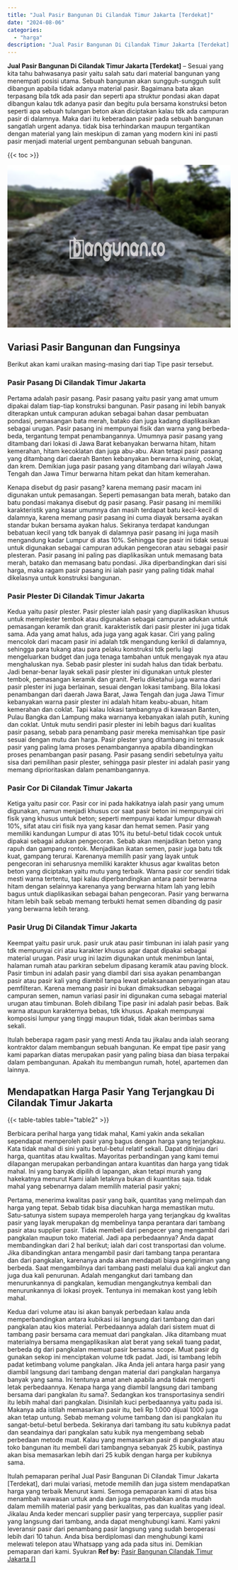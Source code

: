 ```yaml
---
title: "Jual Pasir Bangunan Di Cilandak Timur Jakarta [Terdekat]"
date: "2024-08-06"
categories: 
  - "harga"
description: "Jual Pasir Bangunan Di Cilandak Timur Jakarta [Terdekat]. Itulah pemaparan perihal Jual Pasir Bangunan Di Cilandak Timur Jakarta [Terdekat], dari mulai var..."
---
```


**Jual Pasir Bangunan Di Cilandak Timur Jakarta \[Terdekat\]** – Sesuai yang kita tahu bahwasanya pasir yaitu salah satu dari material bangunan yang menempati posisi utama. Sebuah bangunan akan sungguh-sungguh sulit dibangun apabila tidak adanya material pasir. Bagaimana bata akan terpasang bila tdk ada pasir dan seperti apa struktur pondasi akan dapat dibangun kalau tdk adanya pasir dan begitu pula bersama konstruksi beton seperti apa sebuah tulangan beton akan diciptakan kalau tdk ada campuran pasir di dalamnya. Maka dari itu keberadaan pasir pada sebuah bangunan sangatlah urgent adanya. tidak bisa terhindarkan maupun tergantikan dengan material yang lain meskipun di zaman yang modern kini ini pasti pasir menjadi material urgent pembangunan sebuah bangunan.

{{< toc >}}

![Jual Pasir Bangunan Di Cilandak Timur Jakarta [Terdekat]](/images/jual-pasir-bangunan-17.png)

## Variasi Pasir Bangunan dan Fungsinya

Berikut akan kami uraikan masing-masing dari tiap Tipe pasir tersebut.

### Pasir Pasang Di Cilandak Timur Jakarta

Pertama adalah pasir pasang. Pasir pasang yaitu pasir yang amat umum dipakai dalam tiap-tiap konstruksi bangunan. Pasir pasang ini lebih banyak diterapkan untuk campuran adukan sebagai bahan dasar pembuatan pondasi, pemasangan bata merah, batako dan juga kadang diaplikasikan sebagai urugan. Pasir pasang ini mempunyai fisik dan warna yang berbeda-beda, tergantung tempat penambangannya. Umumnya pasir pasang yang ditambang dari lokasi di Jawa Barat kebanyakan berwarna hitam, hitam kemerahan, hitam kecoklatan dan juga abu-abu. Akan tetapi pasir pasang yang ditambang dari daerah Banten kebanyakan berwarna kuning, coklat, dan krem. Demikian juga pasir pasang yang ditambang dari wilayah Jawa Tengah dan Jawa Timur berwarna hitam pekat dan hitam kemerahan.

Kenapa disebut dg pasir pasang? karena memang pasir macam ini digunakan untuk pemasangan. Seperti pemasangan bata merah, batako dan batu pondasi makanya disebut dg pasir pasang. Pasir pasang ini memiliki karakteristik yang kasar umumnya dan masih terdapat batu kecil-kecil di dalamnya, karena memang pasir pasang ini cuma diayak bersama ayakan standar bukan bersama ayakan halus. Sekiranya terdapat kandungan bebatuan kecil yang tdk banyak di dalamnya pasir pasang ini juga masih mengandung kadar Lumpur di atas 10%. Sehingga tipe pasir ini tidak sesuai untuk digunakan sebagai campuran adukan pengecoran atau sebagai pasir plesteran. Pasir pasang ini paling pas diaplikasikan untuk memasang bata merah, batako dan memasang batu pondasi. Jika diperbandingkan dari sisi harga, maka ragam pasir pasang ini ialah pasir yang paling tidak mahal dikelasnya untuk konstruksi bangunan.

### Pasir Plester Di Cilandak Timur Jakarta

Kedua yaitu pasir plester. Pasir plester ialah pasir yang diaplikasikan khusus untuk memplester tembok atau digunakan sebagai campuran adukan untuk pemasangan keramik dan granit. karakteristik dari pasir plester ini juga tidak sama. Ada yang amat halus, ada juga yang agak kasar. Ciri yang paling mencolok dari macam pasir ini adalah tdk mengandung kerikil di dalamnya, sehingga para tukang atau para pelaku konstruksi tdk perlu lagi mengeluarkan budget dan juga tenaga tambahan untuk mengayak nya atau menghaluskan nya. Sebab pasir plester ini sudah halus dan tidak berbatu. Jadi benar-benar layak sekali pasir plester ini digunakan untuk plester tembok, pemasangan keramik dan granit. Perlu diketahui juga warna dari pasir plester ini juga berlainan, sesuai dengan lokasi tambang. Bila lokasi penambangan dari daerah Jawa Barat, Jawa Tengah dan juga Jawa Timur kebanyakan warna pasir plester ini adalah hitam keabu-abuan, hitam kemerahan dan coklat. Tapi kalau lokasi tambangnya di kawasan Banten, Pulau Bangka dan Lampung maka warnanya kebanyakan ialah putih, kuning dan coklat. Untuk mutu sendiri pasir plester ini lebih bagus dari kualitas pasir pasang, sebab para penambang pasir mereka memisahkan tipe pasir sesuai dengan mutu dan harga. Pasir plester yang ditambang ini termasuk pasir yang paling lama proses penambangannya apabila dibandingkan proses penambangan pasir pasang. Pasir pasang sendiri sebetulnya yaitu sisa dari pemilihan pasir plester, sehingga pasir plester ini adalah pasir yang memang diprioritaskan dalam penambangannya.

### Pasir Cor Di Cilandak Timur Jakarta

Ketiga yaitu pasir cor. Pasir cor ini pada hakikatnya ialah pasir yang umum digunakan, namun menjadi khusus cor saat pasir beton ini mempunyai ciri fisik yang khusus untuk beton; seperti mempunyai kadar lumpur dibawah 10%, sifat atau ciri fisik nya yang kasar dan hemat semen. Pasir yang memiliki kandungan Lumpur di atas 10% itu betul-betul tidak cocok untuk dipakai sebagai adukan pengecoran. Sebab akan menjadikan beton yang rapuh dan gampang rontok. Menjadikan ikatan semen, pasir juga batu tdk kuat, gampang terurai. Karenanya memilih pasir yang layak untuk pengecoran ini seharusnya memiliki karakter khusus agar kwalitas beton beton yang diciptakan yaitu mutu yang terbaik. Warna pasir cor sendiri tidak mesti warna tertentu, tapi kalau diperbandingkan antara pasir berwarna hitam dengan selainnya karenanya yang berwarna hitam lah yang lebih bagus untuk diaplikasikan sebagai bahan pengecoran. Pasir yang berwarna hitam lebih baik sebab memang terbukti hemat semen dibanding dg pasir yang berwarna lebih terang.

### Pasir Urug Di Cilandak Timur Jakarta

Keempat yaitu pasir uruk. pasir uruk atau pasir timbunan ini ialah pasir yang tdk mempunyai ciri atau karakter khusus agar dapat dipakai sebagai material urugan. Pasir urug ini lazim digunakan untuk menimbun lantai, halaman rumah atau parkiran sebelum dipasang keramik atau paving block. Pasir timbun ini adalah pasir yang diambil dari sisa ayakan penambangan pasir atau pasir kali yang diambil tanpa lewat pelaksanaan penyaringan atau pemfilteran. Karena memang pasir ini bukan dimaksudkan sebagai campuran semen, namun variasi pasir ini digunakan cuma sebagai material urugan atau timbunan. Boleh dibilang Tipe pasir ini adalah pasir bebas. Baik warna ataupun karakternya bebas, tdk khusus. Apakah mempunyai komposisi lumpur yang tinggi maupun tidak, tidak akan berimbas sama sekali.

Itulah beberapa ragam pasir yang mesti Anda tau jikalau anda ialah seorang kontraktor dalam membangun sebuah bangunan. Ke empat tipe pasir yang kami paparkan diatas merupakan pasir yang paling biasa dan biasa terpakai dalam pembangunan. Apakah itu membangun rumah, hotel, apartemen dan lainnya.

## Mendapatkan Harga Pasir Yang Terjangkau Di Cilandak Timur Jakarta

{{< table-tables table="table2" >}}

Berbicara perihal harga yang tidak mahal, Kami yakin anda sekalian sependapat memperoleh pasir yang bagus dengan harga yang terjangkau. Kata tidak mahal di sini yaitu betul-betul relatif sekali. Dapat ditinjau dari harga, quantitas atau kwalitas. Mayoritas perbandingan yang kami temui dilapangan merupakan perbandingan antara kuantitas dan harga yang tidak mahal. Ini yang banyak dipilih di lapangan, akan tetapi murah yang hakekatnya menurut Kami ialah letaknya bukan di kuantitas saja. tidak mahal yang sebenarnya dalam memilih material pasir yakni;

Pertama, menerima kwalitas pasir yang baik, quantitas yang melimpah dan harga yang tepat. Sebab tidak bisa diacuhkan harga memastikan mutu. Satu-satunya sistem supaya memperoleh harga yang terjangkau dg kwalitas pasir yang layak merupakan dg membelinya tanpa perantara dari tambang pasir atau supplier pasir. Tidak membeli dari pengecer yang mengambil dari pangkalan maupun toko material. Jadi apa perbedaannya? Anda dapat membandingkan dari 2 hal berikut; ialah dari cost transportasi dan volume. Jika dibandingkan antara mengambil pasir dari tambang tanpa perantara dan dari pangkalan, karenanya anda akan mendapati biaya pengiriman yang berbeda. Saat mengambilnya dari tambang pasti melalui dua kali angkut dan juga dua kali penurunan. Adalah mengangkut dari tambang dan menurunkannya di pangkalan, kemudian mengangkutnya kembali dan menurunkannya di lokasi proyek. Tentunya ini memakan kost yang lebih mahal.

Kedua dari volume atau isi akan banyak perbedaan kalau anda memperbandingkan antara kubikasi isi langsung dari tambang dan dari pangkalan atau kios material. Perbedaannya adalah dari sistem muat di tambang pasir bersama cara memuat dari pangkalan. Jika ditambang muat materialnya bersama mengaplikasikan alat berat yang sekali tuang padat, berbeda dg dari pangkalan memuat pasir bersama scope. Muat pasir dg gunakan sekop ini menciptakan volume tdk padat. Jadi, isi tambang lebih padat ketimbang volume pangkalan. Jika Anda jeli antara harga pasir yang diambil langsung dari tambang dengan material dari pangkalan harganya banyak yang sama. Ini tentunya amat aneh apabila anda tidak mengerti letak perbedaannya. Kenapa harga yang diambil langsung dari tambang bersama dari pangkalan itu sama?. Sedangkan kos transportasinya sendiri itu lebih mahal dari pangkalan. Disinilah kuci perbedaannya yaitu pada isi. Makanya ada istilah memasarkan pasir itu, beli Rp 1.000 dijual 1000 juga akan tetap untung. Sebab memang volume tambang dan isi pangkalan itu sangat-betul-betul berbeda. Sekiranya dari tambang itu satu kubiknya padat dan seandainya dari pangkalan satu kubik nya mengembang sebab perbedaan metode muat. Kalau yang memasarkan pasir di pangkalan atau toko bangunan itu membeli dari tambangnya sebanyak 25 kubik, pastinya akan bisa memasarkan lebih dari 25 kubik dengan harga per kubiknya sama.

Itulah pemaparan perihal Jual Pasir Bangunan Di Cilandak Timur Jakarta \[Terdekat\], dari mulai variasi, metode memilih dan juga sistem mendapatkan harga yang terbaik Menurut kami. Semoga pemaparan kami di atas bisa menambah wawasan untuk anda dan juga menyebabkan anda mudah dalam memilih material pasir yang berkualitas, pas dan kualitas yang ideal. Jikalau Anda keder mencari supplier pasir yang terpercaya, supplier pasir yang langsung dari tambang, anda dapat menghubungi kami. Kami yakni leveransir pasir dari penambang pasir langsung yang sudah beroperasi lebih dari 10 tahun. Anda bisa berdiplomasi dan menghubungi kami melewati telepon atau Whatsapp yang ada pada situs ini. Demikian pemaparan dari kami. Syukran
**Ref by:** [Pasir Bangunan Cilandak Timur Jakarta []](https://id.wikipedia.org/wiki/Pasir)
